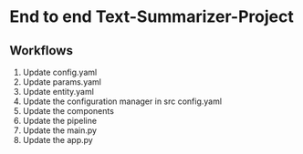# End to end Text-Summarizer-Project

## Workflows

1. Update config.yaml 
2. Update params.yaml
3. Update entity.yaml
4. Update the configuration manager in src config.yaml
5. Update the components
6. Update the pipeline
7. Update the main.py
8. Update the app.py



